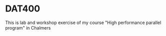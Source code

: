 # DAT400
This is lab and workshop exercise of my course "High performance parallel program" in Chalmers
